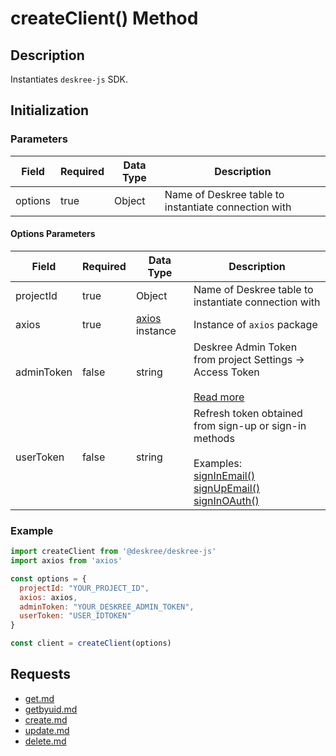 # createClient() Method

## Description

Instantiates `deskree-js` SDK.

## Initialization

### Parameters

<table><thead><tr><th>Field</th><th data-type="checkbox">Required</th><th>Data Type</th><th>Description</th></tr></thead><tbody><tr><td>options</td><td>true</td><td>Object</td><td>Name of Deskree table to instantiate connection with</td></tr></tbody></table>

#### Options Parameters

<table><thead><tr><th>Field</th><th data-type="checkbox">Required</th><th>Data Type</th><th>Description</th></tr></thead><tbody><tr><td>projectId</td><td>true</td><td>Object</td><td>Name of Deskree table to instantiate connection with</td></tr><tr><td>axios</td><td>true</td><td><a href="https://www.npmjs.com/package/axios">axios</a> instance</td><td>Instance of <code>axios</code> package</td></tr><tr><td>adminToken</td><td>false</td><td>string</td><td>Deskree Admin Token from project Settings -> Access Token<br><br><a href="https://docs.deskree.com/documentation/fundamentals/other/admin-token">Read more</a></td></tr><tr><td>userToken</td><td>false</td><td>string</td><td>Refresh token obtained from sign-up or sign-in methods<br><code></code><br><code></code>Examples: <br><a href="auth-module/signinemail.md">signInEmail()</a><br><a href="auth-module/signupemail.md">signUpEmail()</a><br><a href="auth-module/signinoauth.md">signInOAuth()</a></td></tr></tbody></table>

### Example

```javascript
import createClient from '@deskree/deskree-js'
import axios from 'axios'

const options = {
  projectId: "YOUR_PROJECT_ID",
  axios: axios,
  adminToken: "YOUR_DESKREE_ADMIN_TOKEN",
  userToken: "USER_IDTOKEN"
}

const client = createClient(options)
```

## Requests

* [get.md](database-module/from/get.md "mention")
* [getbyuid.md](database-module/from/getbyuid.md "mention")
* [create.md](database-module/from/create.md "mention")
* [update.md](database-module/from/update.md "mention")
* [delete.md](database-module/from/delete.md "mention")
